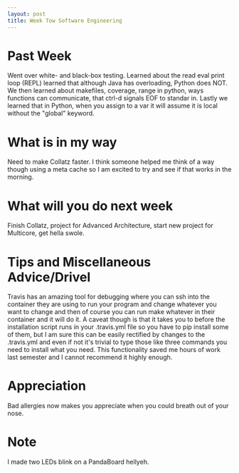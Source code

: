 ```yaml
---
layout: post
title: Week Tow Software Engineering
---
```


# Past Week
Went over white- and black-box testing. Learned about the read eval print loop (REPL) learned that although Java has overloading, Python does NOT. We then learned about makefiles, coverage, range in python, ways functions can communicate, that ctrl-d signals EOF to standar in. Lastly we learned that in Python, when you assign to a var it will assume it is local without the "global" keyword.

# What is in my way
Need to make Collatz faster. I think someone helped me think of a way though using a meta cache so I am excited to try and see if that works in the morning.

# What will you do next week
Finish Collatz, project for Advanced Architecture, start new project for Multicore, get hella swole.

# Tips and Miscellaneous Advice/Drivel
Travis has an amazing tool for debugging where you can ssh into the container they are using to run your program and change whatever you want to change and then of course you can run make whatever in their container and it will do it. A caveat though is that it takes you to before the installation script runs in your .travis.yml file so you have to pip install some of them, but I am sure this can be easily rectified by changes to the .travis.yml and even if not it's trivial to type those like three commands you need to install what you need. This functionality saved me hours of work last semester and I cannot recommend it highly enough.

# Appreciation
Bad allergies now makes you appreciate when you could breath out of your nose.

# Note
I made two LEDs blink on a PandaBoard hellyeh.